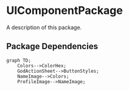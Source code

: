 # UIComponentPackage

A description of this package.

## Package Dependencies
```mermaid
graph TD;
    Colors-->ColorHex;
    GodActionSheet-->ButtonStyles;
    NameImage-->Colors;
    ProfileImage-->NameImage;
```
